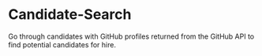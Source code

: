 # Candidate-Search
Go through candidates with GitHub profiles returned from the GitHub API to find potential candidates for hire. 
